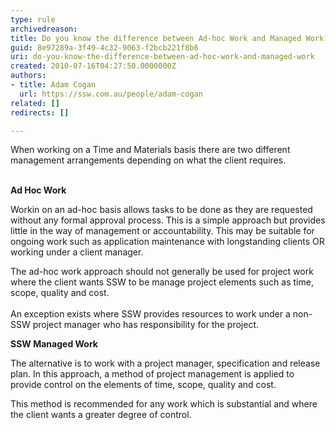 ```yaml
---
type: rule
archivedreason: 
title: Do you know the difference between Ad-hoc Work and Managed Work?
guid: 8e97289a-3f49-4c32-9063-f2bcb221f8b6
uri: do-you-know-the-difference-between-ad-hoc-work-and-managed-work
created: 2010-07-16T04:27:50.0000000Z
authors:
- title: Adam Cogan
  url: https://ssw.com.au/people/adam-cogan
related: []
redirects: []

---
```



When working on a Time and Materials basis there are two different management arrangements depending on what the client requires. 
<br><excerpt class='endintro'></excerpt><br>
<p><b>Ad Hoc Work</b> </p>
<p>Workin on an ad-hoc basis allows tasks to be done as they are requested without any formal approval process. This is a simple approach but provides little in the way of management or accountability. This may be suitable for ongoing work such as application maintenance with longstanding clients OR working under a client manager.</p>
<p>The ad-hoc work approach should not generally be used for project work where the client wants SSW to be manage project elements such as time, scope, quality and cost. <br><br>An exception exists where SSW provides resources to work under a non-SSW project manager who has responsibility for the project. </p>
<p><b>SSW Managed Work</b></p>
<p>The alternative is to work with a project manager, specification and release plan. In this approach, a method of project management is applied to provide control on the elements of time, scope, quality and cost. </p>
<p>This method is recommended for any work which is substantial and where the client wants a greater degree of control.</p>


